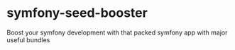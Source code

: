 symfony-seed-booster
====================

Boost your symfony development with that packed symfony app with major useful bundles
